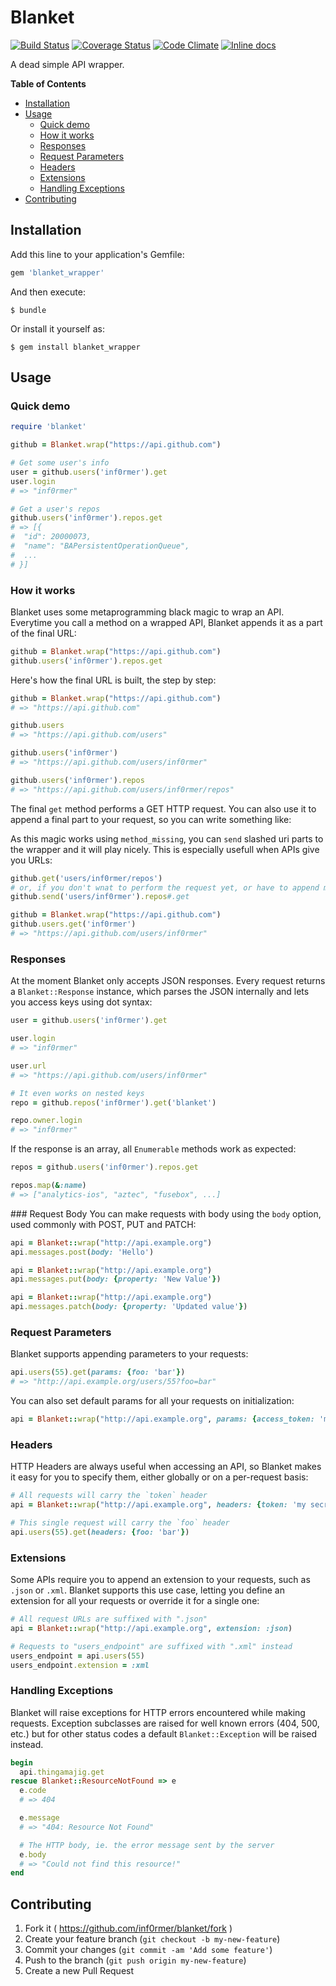# Blanket
[![Build Status](https://travis-ci.org/inf0rmer/blanket.svg?branch=master)](https://travis-ci.org/inf0rmer/blanket)
[![Coverage Status](https://img.shields.io/coveralls/inf0rmer/blanket.svg)](https://coveralls.io/r/inf0rmer/blanket?branch=master)
[![Code Climate](https://codeclimate.com/github/inf0rmer/blanket/badges/gpa.svg)](https://codeclimate.com/github/inf0rmer/blanket)
[![Inline docs](http://inch-ci.org/github/inf0rmer/blanket.svg?branch=master)](http://inch-ci.org/github/inf0rmer/blanket)


A dead simple API wrapper.

**Table of Contents**

- [Installation](#installation)
- [Usage](#usage)
	- [Quick demo](#quick-demo)
	- [How it works](#how-it-works)
	- [Responses](#responses)
	- [Request Parameters](#request-parameters)
	- [Headers](#headers)
	- [Extensions](#extensions)
	- [Handling Exceptions](#handling-exceptions)
- [Contributing](#contributing)

## Installation

Add this line to your application's Gemfile:

```ruby
gem 'blanket_wrapper'
```

And then execute:

    $ bundle

Or install it yourself as:

    $ gem install blanket_wrapper

## Usage

### Quick demo

```ruby
require 'blanket'

github = Blanket.wrap("https://api.github.com")

# Get some user's info
user = github.users('inf0rmer').get
user.login
# => "inf0rmer"

# Get a user's repos
github.users('inf0rmer').repos.get
# => [{
#  "id": 20000073,
#  "name": "BAPersistentOperationQueue",
#  ...
# }]
```

### How it works
Blanket uses some metaprogramming black magic to wrap an API. Everytime you call a method on a wrapped API, Blanket appends it as a part of the final URL:

```ruby
github = Blanket.wrap("https://api.github.com")
github.users('inf0rmer').repos.get
```

Here's how the final URL is built, the step by step:

```ruby
github = Blanket.wrap("https://api.github.com")
# => "https://api.github.com"

github.users
# => "https://api.github.com/users"

github.users('inf0rmer')
# => "https://api.github.com/users/inf0rmer"

github.users('inf0rmer').repos
# => "https://api.github.com/users/inf0rmer/repos"
```

The final `get` method performs a GET HTTP request. You can also use it to append a final part to your request, so you can write something like:

As this magic works using `method_missing`, you can `send` slashed uri parts to the wrapper and it will play nicely. This is especially usefull when APIs give you URLs:
```ruby
github.get('users/inf0rmer/repos')
# or, if you don't wnat to perform the request yet, or have to append more parts to the uri
github.send('users/inf0rmer').repos#.get
```

```ruby
github = Blanket.wrap("https://api.github.com")
github.users.get('inf0rmer')
# => "https://api.github.com/users/inf0rmer"
```

### Responses
At the moment Blanket only accepts JSON responses. Every request returns a `Blanket::Response` instance, which parses the JSON internally and lets you access keys using dot syntax:

```ruby
user = github.users('inf0rmer').get

user.login
# => "inf0rmer"

user.url
# => "https://api.github.com/users/inf0rmer"

# It even works on nested keys
repo = github.repos('inf0rmer').get('blanket')

repo.owner.login
# => "inf0rmer"
```

If the response is an array, all `Enumerable` methods work as expected:

```ruby
repos = github.users('inf0rmer').repos.get

repos.map(&:name)
# => ["analytics-ios", "aztec", "fusebox", ...]
```

### Request Body
You can make requests with body using the `body` option, used commonly with POST, PUT and PATCH:

```ruby
api = Blanket::wrap("http://api.example.org")
api.messages.post(body: 'Hello')
```

```ruby
api = Blanket::wrap("http://api.example.org")
api.messages.put(body: {property: 'New Value'})
```

```ruby
api = Blanket::wrap("http://api.example.org")
api.messages.patch(body: {property: 'Updated value'})
```

### Request Parameters
Blanket supports appending parameters to your requests:

```ruby
api.users(55).get(params: {foo: 'bar'})
# => "http://api.example.org/users/55?foo=bar"
```

You can also set default params for all your requests on initialization:

```ruby
api = Blanket::wrap("http://api.example.org", params: {access_token: 'my secret token'})
```

### Headers
HTTP Headers are always useful when accessing an API, so Blanket makes it easy for you to specify them, either globally or on a per-request basis:

```ruby
# All requests will carry the `token` header
api = Blanket::wrap("http://api.example.org", headers: {token: 'my secret token'})

# This single request will carry the `foo` header
api.users(55).get(headers: {foo: 'bar'})
```

### Extensions
Some APIs require you to append an extension to your requests, such as `.json` or `.xml`. Blanket supports this use case, letting you define an extension for all your requests or override it for a single one:

```ruby
# All request URLs are suffixed with ".json"
api = Blanket::wrap("http://api.example.org", extension: :json)

# Requests to "users_endpoint" are suffixed with ".xml" instead
users_endpoint = api.users(55)
users_endpoint.extension = :xml
```

### Handling Exceptions

Blanket will raise exceptions for HTTP errors encountered while making requests. Exception subclasses are raised for well known errors (404, 500, etc.) but for other status codes a default `Blanket::Exception` will be raised instead.

```ruby
begin
  api.thingamajig.get
rescue Blanket::ResourceNotFound => e
  e.code
  # => 404

  e.message
  # => "404: Resource Not Found"

  # The HTTP body, ie. the error message sent by the server
  e.body
  # => "Could not find this resource!"
end
```

## Contributing

1. Fork it ( https://github.com/inf0rmer/blanket/fork )
2. Create your feature branch (`git checkout -b my-new-feature`)
3. Commit your changes (`git commit -am 'Add some feature'`)
4. Push to the branch (`git push origin my-new-feature`)
5. Create a new Pull Request
